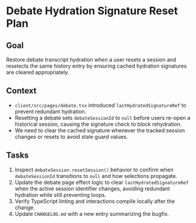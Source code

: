<!--
 * Author: gpt-5-codex
 * Date: 2025-10-21 02:52 UTC
 * PURPOSE: Document the plan and goals for clearing stale hydration signatures when debate sessions reset or switch.
 * SRP/DRY check: Pass - planning notes for this fix live in a single task-specific file.
-->

# Debate Hydration Signature Reset Plan

## Goal
Restore debate transcript hydration when a user resets a session and reselects the same history entry by ensuring cached hydration signatures are cleared appropriately.

## Context
- `client/src/pages/debate.tsx` introduced `lastHydratedSignatureRef` to prevent redundant hydration.
- Resetting a debate sets `debateSessionId` to `null` before users re-open a historical session, causing the signature check to block rehydration.
- We need to clear the cached signature whenever the tracked session changes or resets to avoid stale guard values.

## Tasks
1. Inspect `debateSession.resetSession()` behavior to confirm when `debateSessionId` transitions to `null` and how selections propagate.
2. Update the debate page effect logic to clear `lastHydratedSignatureRef` when the active session identifier changes, avoiding redundant hydration while still preventing loops.
3. Verify TypeScript linting and interactions compile locally after the change.
4. Update `CHANGELOG.md` with a new entry summarizing the bugfix.
